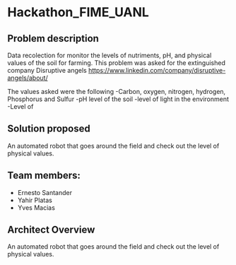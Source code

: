 # Hackathon_FIME_UANL


## Problem description
Data recolection for monitor the levels of nutriments, pH, and physical values of the soil for farming. 
This problem was asked for the extinguished company Disruptive angels
https://www.linkedin.com/company/disruptive-angels/about/

The values asked were the following
-Carbon, oxygen, nitrogen, hydrogen, Phosphorus and Sulfur
-pH level of the soil
-level of light in the environment
-Level of 

## Solution proposed
An automated robot that goes around the field and check out the level of physical values. 

## Team members: 
* Ernesto Santander
* Yahir Platas
* Yves Macias 

## Architect Overview
An automated robot that goes around the field and check out the level of physical values. 

